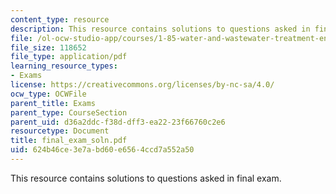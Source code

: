 ```yaml
---
content_type: resource
description: This resource contains solutions to questions asked in final exam.
file: /ol-ocw-studio-app/courses/1-85-water-and-wastewater-treatment-engineering-spring-2006/624b46ce3e7abd60e6564ccd7a552a50_final_exam_soln.pdf
file_size: 118652
file_type: application/pdf
learning_resource_types:
- Exams
license: https://creativecommons.org/licenses/by-nc-sa/4.0/
ocw_type: OCWFile
parent_title: Exams
parent_type: CourseSection
parent_uid: d36a2ddc-f38d-dff3-ea22-23f66760c2e6
resourcetype: Document
title: final_exam_soln.pdf
uid: 624b46ce-3e7a-bd60-e656-4ccd7a552a50
---
```

This resource contains solutions to questions asked in final exam.